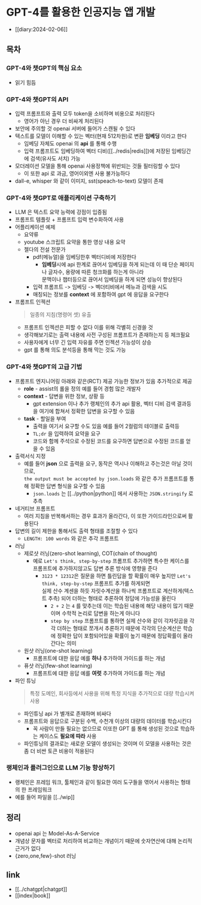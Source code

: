 # GPT-4를 활용한 인공지능 앱 개발
- [[diary:2024-02-06]]

## 목차
### GPT-4와 챗GPT의 핵심 요소
- 읽기 힘듬

### GPT-4와 챗GPT의 API
- 입력 프롬프트와 출력 모두 token을 소비하며 비용으로 처리된다
  - 영어가 아닌 경우 더 비싸게 처리된다
- 보안에 주의할 것 openai 서버에 들어가 스캔될 수 있다
- 텍스트를 모델이 이해할 수 있는 벡터(현재 512차원)로 변환 **임베딩** 이라고 한다
  - 임베딩 자체도 openai 의 **api** 를 통해 수행
  - 입력 프롬프트도 임베딩하여 벡터 디비([[../redis|redis]])에 저장된 임베딩간에 검색(유사도 서치) 가능
- 모더레이션 모델을 통해 openai 사용정책에 위반되는 것들 필터링할 수 있다
  - 이 또한 api 로 과금, 영어이외엔 사용 불가능하다
- dall-e, whisper 와 같이 이미지, sst(speach-to-text) 모델이 존재

### GPT-4와 챗GPT로 애플리케이션 구축하기
- LLM 은 텍스트 요약 능력에 강점이 입증됨
- 프롬프트 템플릿 + 프롬프트 입력 변수화하여 사용
- 어플리케이션 예제
  - 요약류
  - youtube 스크립트 요약을 통한 영상 내용 요약
  - 젤다의 전설 전문가
    - pdf(메뉴얼)을 임베딩한후 벡터디비에 저장한다
      - **임베딩**시에 api 한계로 끊어서 임베딩을 하게 되는데 이 때 단순 페이지나 글자수, 용량에 따른 청크화를 하는게 아니라  
        문맥이나 챕터등으로 끊어서 임베딩을 하게 되면 성능이 향상된다
    - 입력 프롬프트 -> 임베딩 -> 벡더티비에서 메뉴과 검색을 시도
    - 매칭되는 정보를 **context** 에 포함하여 gpt 에 응답을 요구한다
- 프롬프트 인젝션 
  > 일종의 지침(명령어 셋) 유출
  - 프롬프트 인젝션은 피할 수 없다 이를 위해 각별히 신경쓸 것
  - 생각해보기로는 출력 내용에 사전 구성된 프롬프트가 존재하는지 등 체크필요
  - 사용자에게 너무 긴 입력 자유를 주면 인젝션 가능성이 상승
  - gpt 를 통해 의도 분석등을 통해 막는 것도 가능

### GPT-4와 챗GPT의 고급 기법
- 프롬프트 엔지니어링 아래와 같은(RCT) 제공 가능한 정보가 있음 추가적으로 제공
  - **role** - assist의 롤을 정의 예를 들어 경험 많은 개발자
  - **context** - 답변을 위한 정보, 상황 등
    - gpt extension 이나 추가 랭체인의 추가 api 활용, 벡터 디비 검색 결과등을 여기에 합쳐서 정확한 답변을 요구할 수 있음
  - **task** - 할일을 부여
    - 출력을 여기서 요구할 수도 있음 예를 들어 2컬럼의 테이블로 출력등
    - `TL;dr` 을 입력하여 요약을 요구
    - 코드와 함께 주석으로 수정된 코드를 요구하면 답변으로 수정된 코드를 얻을 수 있음
- 출력서식 지정
  - 예를 들어 **json** 으로 출력을 요구, 동작은 역시나 이해하고 주는것은 아닐 것이므로,  
    `the output must be accepted by json.loads` 와 같은 추가 프롬프트를 통해 정확한 답변 형식을 요구할 수 있음
    - `json.loads` 는 [[../python|python]] 에서 사용하는 `JSON.stringify` 로 추측
- 네거티브 프롬프트
  - 여러 지침을 반복해서하는 경우 효과가 올라간다, 이 또한 가이드라인으로써 활용된다
- 답변의 길이 제한을 통해서도 출력 형태를 조절할 수 있다
  - `LENGTH: 100 words` 와 같은 추각 프롬프트
- 러닝
  - 제로샷 러닝(zero-shot learning), COT(chain of thought)
    - 예로 `Let's think, step-by-step` 프롬프트 추가하면 특수한 케이스를 프롬프트에 추가하지않고도 답변 추론 방식에 영향을 준다
      - `3123 * 12312`은 질문을 하면 틀린답을 할 확률이 매우 높지만 `Let's think, step-by-step` 프롬프트 추가를 하게되면  
        실제 산수 계센을 하듯 자릿수계산을 하나씩 프롬프트로 계산하게(텍스트 추측) 되어 더하는 형태로 추론하여 정답에 가능성을 올린다
        - `2 + 2` 는 `4` 를 맞추는데 이는 학습된 내용에 해당 내용이 많기 때문이며 수학적 논리로 답변을 하는게 아니다
        - `step by step` 프롬프트를 통하면 실제 산수와 같이 각자릿곱을 각각 더하는 형태로 쪼개서 추론하기 때문에 각각의 단순계산은 학습에 정확한 답이 포함되어있을 확률이 높기 때문에 정답확률이 올라간다는 의미
  - 원샷 러닝(one-shot learning)
    - 프롬프트에 대한 응답 예를 **하나** 추가하여 가이드를 하는 개념
  - 퓨샷 러닝(few-shot learning)
    - 프롬프트에 대한 응답 예를 **여럿** 추가하여 가이드를 하는 개념
- 파인 튜닝
  > 특정 도메인, 회사등에서 사용을 위해 특정 지식을 추가적으로 대량 학습시켜 사용
  - 파인튜닝 api 가 별개로 존재하며 비싸다
  - 프롬프트와 응답으로 구분된 수백, 수천개 이상의 대량의 데이터를 학습시킨다
    - 꼭 사람이 만들 필요는 없으므로 이또한 GPT 를 통해 생성된 것으로 학습하는 케이스도 **필요에 따라** 사용
  - 파인튜닝의 결과로는 새로운 모델이 생성되는 것이며 이 모델을 사용하는 것은 좀 더 비싼 토큰 비용이 적용된다

### 랭체인과 플러그인으로 LLM 기능 향상하기
- 랭체인은 프레임 워크, 툴체인과 같이 필요한 여러 도구들을 엮어서 사용하는 형태의 한 프레임워크
- 예를 들어 파일을 [[../wip]]

## 정리
- openai api 는 Model-As-A-Service
- 개념상 문자를 벡터로 처리하여 비교하는 개념이기 때문에 숫자연산에 대해 논리적 근거가 없다
- {zero,one,few}-shot 러닝

## link
- [[../chatgpt|chatgpt]]
- [[index|book]]

